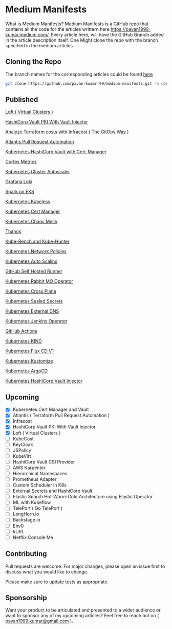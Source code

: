 # Medium Manifests
What is Medium Manifests?
Medium Manifests is a GitHub repo that contains all the code for the articles writtern here https://pavan1999-kumar.medium.com/. Every article here, will have the GitHub Branch added in the article description itself. One Might clone the repo with the branch specified in the medium articles. 

## Cloning the Repo

The branch names for the corresponding articles could be found [here](https://pavan1999-kumar.medium.com/) 

```bash
git clone https://github.com/pavan-kumar-99/medium-manifests.git -b <branch_name>
```

## Published

[Loft ( Virtual Clusters )](https://pavan1999-kumar.medium.com/multi-tenancy-in-kubernetes-using-lofts-vcluster-dee6513a7206)

[HashiCorp Vault PKI With Vault Injector](https://medium.com/nerd-for-tech/pki-certs-injection-to-k8s-pods-with-vault-agent-injector-d97482b48f3d)

[Analyze Terraform costs with Infracost ( The GitOps Way )](https://pavan1999-kumar.medium.com/terraforming-the-cost-with-infracost-c28dc6c981c9)

[Atlantis Pull Request Automation](https://pavan1999-kumar.medium.com/terraforming-the-gitops-way-9417cf4abf58)

[Kubernetes HashiCorp Vault with Cert-Manager](https://pavan1999-kumar.medium.com/using-hashicorp-vault-as-a-certificate-issuer-in-cert-manager-9e19d7239d3d)

[Cortex Metrics](https://medium.com/nerd-for-tech/deep-dive-into-cortex-part-i-c228e01f8c58)

[Kubernetes Cluster Autoscaler](https://medium.com/nerd-for-tech/kubernetes-cluster-autoscaler-in-action-6172a023f542)

[Grafana Loki](https://medium.com/nerd-for-tech/logging-at-scale-in-kubernetes-using-grafana-loki-3bb2eb0c0872)

[Spark on EKS](https://medium.com/nerd-for-tech/running-apache-spark-on-eks-with-aws-spot-instances-f8ce91d319b9)

[Kubernetes Kubeless](https://medium.com/nerd-for-tech/going-serverless-in-kubernetes-using-kubeless-8ef83b3f2f89)

[Kubernetes Cert Manager](https://medium.com/nerd-for-tech/free-and-automatic-ssl-certificates-in-kubernetes-using-cert-manager-6fb65ac63d5)

[Kubernetes Chaos Mesh](https://medium.com/nerd-for-tech/chaos-engineering-in-kubernetes-using-chaos-mesh-431c1587ef0a)

[Thanos](https://medium.com/nerd-for-tech/deep-dive-into-thanos-part-i-f72ecba39f76)

[Kube-Bench and Kube-Hunter](https://www.techmanyu.com/kubernetes-security-with-kube-bench-and-kube-hunter-6765bf44ebc6)

[Kubernetes Network Policies](https://medium.com/nerd-for-tech/network-policies-demystified-in-kubernetes-d57fc2548043)

[Kubernetes Auto Scaling](https://medium.com/nerd-for-tech/autoscaling-in-kubernetes-hpa-vpa-ab61a2177950)

[GitHub Self Hosted Runner](https://www.techmanyu.com/creating-self-hosted-github-runners-in-a-kubernetes-cluster-fd05560de34a)

[Kubernetes Rabbit MQ Operator](https://medium.com/nerd-for-tech/deploying-rabbitmq-on-kubernetes-using-rabbitmq-cluster-operator-ef99f7a4e417)

[Kubernetes Cross Plane](https://medium.com/nerd-for-tech/introduction-to-crossplane-2f873ae0f9f3)

[Kubernetes Sealed Secrets](https://faun.pub/introduction-to-bitnami-sealed-secrets-bb5ae74d9a25)

[Kubernetes External DNS](https://faun.pub/introduction-to-external-dns-in-kubernetes-654aa4cf38e6)

[Kubernetes Jenkins Operator](https://medium.com/swlh/introduction-to-jenkins-operator-f4cb7ebc2e0b)

[GitHub Actions](https://medium.com/nerd-for-tech/creating-a-gke-cluster-with-github-actions-dd34e2de50a6)

[Kubernetes KIND](https://medium.com/nerd-for-tech/create-a-kubernetes-cluster-using-kind-b364a67437b7)

[Kubernetes Flux CD V1](https://medium.com/swlh/deploying-applications-in-kubernetes-using-flux-a9d171b11917)


[Kubernetes Kustomize](https://faun.pub/introduction-to-kustomize-97f990dc2f44)

[Kubernetes ArgoCD](https://medium.com/nerd-for-tech/deploying-applications-in-kubernetes-using-argo-cd-ab004a8cdb5e)

[Kubernetes HashiCorp Vault Injector](https://faun.pub/securing-your-secrets-using-vault-k8s-in-kubernetes-part-1-de3d7378e226)


## Upcoming

- [x] Kubernetes Cert Manager and Vault
- [x] Atlantis ( Terraform Pull Request Automation )
- [x] Infracost
- [x] HashiCorp Vault PKI With Vault Injector
- [x] Loft ( Virtual Clusters )
- [ ] KubeCost
- [ ] KeyCloak
- [ ] JSPolicy
- [ ] KubeVirt
- [ ] HashiCorp Vault CSI Provider
- [ ] AWS Karpenter
- [ ] Hierarchical Namespaces
- [ ] Prometheus Adapter
- [ ] Custom Scheduler in K8s
- [ ] External Secrets and HashiCorp Vault
- [ ] Elastic Search Hot-Warm-Cold Architecture using Elastic Operator
- [ ] ML with Kubeflow
- [ ] TelePort ( Go TelePort )
- [ ] LongHorn.io
- [ ] Backstage.io
- [ ] Env0
- [ ] kURL
- [ ] Netflix Console Me

## Contributing
Pull requests are welcome. For major changes, please open an issue first to discuss what you would like to change.

Please make sure to update tests as appropriate.

## Sponsorship

Want your product to be articulated and presented to a wider audience or want to sponsor any of my upcoming articles? Feel free to reach out on ( pavan1999.kumar@gmail.com ).
